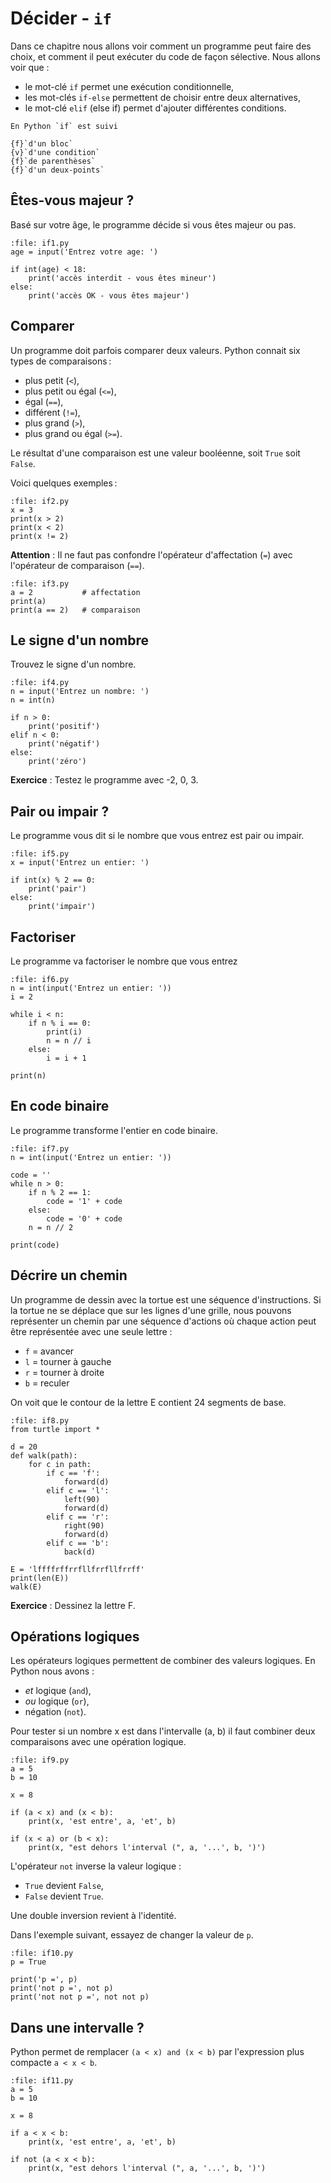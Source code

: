 # Décider - `if`

Dans ce chapitre nous allons voir comment un programme peut faire des choix, et comment il peut exécuter du code de façon sélective. Nous allons voir que :

- le mot-clé `if` permet une exécution conditionnelle,
- les mot-clés `if-else` permettent de choisir entre deux alternatives,
- le mot-clé `elif` (else if) permet d'ajouter différentes conditions.


```{question}
En Python `if` est suivi

{f}`d'un bloc`  
{v}`d'une condition`  
{f}`de parenthèses`  
{f}`d'un deux-points`
```

## Êtes-vous majeur ?

Basé sur votre âge, le programme décide si vous êtes majeur ou pas.

```{codeplay}
:file: if1.py
age = input('Entrez votre age: ')

if int(age) < 18:
    print('accès interdit - vous êtes mineur')
else:
    print('accès OK - vous êtes majeur')
```

## Comparer

Un programme doit parfois comparer deux valeurs.
Python connait six types de comparaisons :

- plus petit (`<`),
- plus petit ou égal (`<=`),
- égal (`==`),
- différent (`!=`),
- plus grand  (`>`),
- plus grand ou égal (`>=`).

Le résultat d'une comparaison est une valeur booléenne, soit `True` soit `False`.

Voici quelques exemples :

```{codeplay}
:file: if2.py
x = 3
print(x > 2)
print(x < 2)
print(x != 2)
```

**Attention** : Il ne faut pas confondre l'opérateur d'affectation (`=`) avec l'opérateur de comparaison (`==`).

```{codeplay}
:file: if3.py
a = 2           # affectation
print(a)
print(a == 2)   # comparaison
```

## Le signe d'un nombre

Trouvez le signe d'un nombre.

```{codeplay}
:file: if4.py
n = input('Entrez un nombre: ')
n = int(n)

if n > 0:
    print('positif')
elif n < 0:
    print('négatif')
else:
    print('zéro')
```

**Exercice** : Testez le programme avec -2, 0, 3.

## Pair ou impair ?

Le programme vous dit si le nombre que vous entrez est pair ou impair.

```{codeplay}
:file: if5.py
x = input('Entrez un entier: ')

if int(x) % 2 == 0:
    print('pair')
else:
    print('impair')
```

## Factoriser

Le programme va factoriser le nombre que vous entrez

```{codeplay}
:file: if6.py
n = int(input('Entrez un entier: '))
i = 2

while i < n:
    if n % i == 0:
        print(i)
        n = n // i 
    else:
        i = i + 1

print(n)
```

## En code binaire

Le programme transforme l'entier en code binaire.

```{codeplay}
:file: if7.py
n = int(input('Entrez un entier: '))

code = ''
while n > 0:
    if n % 2 == 1:
        code = '1' + code
    else:
        code = '0' + code
    n = n // 2

print(code)
```

## Décrire un chemin

Un programme de dessin avec la tortue est une séquence d'instructions. Si la tortue ne se déplace que sur les lignes d'une grille, nous pouvons représenter un chemin par une séquence d'actions où chaque action peut être représentée avec une seule lettre :

- `f` = avancer
- `l` = tourner à gauche
- `r` = tourner à droite
- `b` = reculer

On voit que le contour de la lettre E contient 24 segments de  base.

```{codeplay}
:file: if8.py
from turtle import *

d = 20
def walk(path):
    for c in path:
        if c == 'f':
            forward(d)
        elif c == 'l':
            left(90)
            forward(d)
        elif c == 'r':
            right(90)
            forward(d)
        elif c == 'b':
            back(d)

E = 'lffffrffrrfllfrrfllfrrff'
print(len(E)) 
walk(E)
```

**Exercice** : Dessinez la lettre F.

## Opérations logiques

Les opérateurs logiques permettent de combiner des valeurs logiques. En Python nous avons : 

- *et* logique (`and`),
- *ou* logique (`or`),
- négation (`not`).

Pour tester si un nombre x est dans l'intervalle (a, b) il faut combiner deux comparaisons avec une opération logique.

```{codeplay}
:file: if9.py
a = 5
b = 10

x = 8

if (a < x) and (x < b):
    print(x, 'est entre', a, 'et', b)

if (x < a) or (b < x):
    print(x, "est dehors l'interval (", a, '...', b, ')')
```

L'opérateur `not` inverse la valeur logique :

- `True` devient `False`,
- `False` devient `True`.

Une double inversion revient à l'identité.

Dans l'exemple suivant, essayez de changer la valeur de `p`.

```{codeplay}
:file: if10.py
p = True

print('p =', p)
print('not p =', not p)
print('not not p =', not not p)
```

## Dans une intervalle ?

Python permet de remplacer `(a < x) and (x < b)` par l'expression plus compacte `a < x < b`.

```{codeplay}
:file: if11.py
a = 5
b = 10

x = 8

if a < x < b:
    print(x, 'est entre', a, 'et', b)

if not (a < x < b):
    print(x, "est dehors l'interval (", a, '...', b, ')')
```
